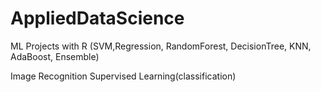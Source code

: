 # AppliedDataScience

ML Projects with R (SVM,Regression, RandomForest, DecisionTree, KNN, AdaBoost, Ensemble)

Image Recognition
Supervised Learning(classification)


